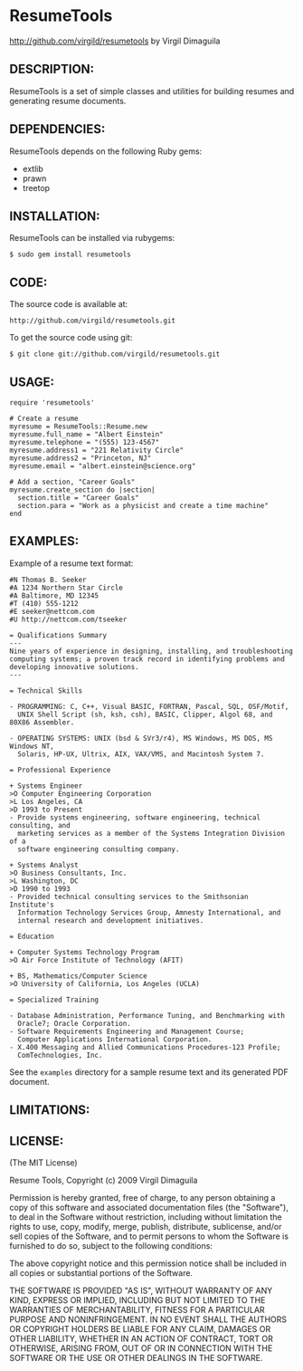 ResumeTools
===========
http://github.com/virgild/resumetools
by Virgil Dimaguila

DESCRIPTION:
------------

ResumeTools is a set of simple classes and utilities for building resumes and generating
resume documents.


DEPENDENCIES:
-------------

ResumeTools depends on the following Ruby gems:
* extlib
* prawn
* treetop


INSTALLATION:
-------------

ResumeTools can be installed via rubygems:

    $ sudo gem install resumetools


CODE:
-----

The source code is available at:

    http://github.com/virgild/resumetools.git
  
To get the source code using git:

    $ git clone git://github.com/virgild/resumetools.git


USAGE:
------

    require 'resumetools'

    # Create a resume
    myresume = ResumeTools::Resume.new
    myresume.full_name = "Albert Einstein"
    myresume.telephone = "(555) 123-4567"
    myresume.address1 = "221 Relativity Circle"
    myresume.address2 = "Princeton, NJ"
    myresume.email = "albert.einstein@science.org"
    
    # Add a section, "Career Goals"
    myresume.create_section do |section|
      section.title = "Career Goals"
      section.para = "Work as a physicist and create a time machine"
    end

EXAMPLES:
---------

Example of a resume text format:

    #N Thomas B. Seeker
    #A 1234 Northern Star Circle
    #A Baltimore, MD 12345
    #T (410) 555-1212
    #E seeker@nettcom.com
    #U http://nettcom.com/tseeker
  
    = Qualifications Summary
    ---
    Nine years of experience in designing, installing, and troubleshooting 
    computing systems; a proven track record in identifying problems and 
    developing innovative solutions.
    ---
    
    = Technical Skills

    - PROGRAMMING: C, C++, Visual BASIC, FORTRAN, Pascal, SQL, OSF/Motif, 
      UNIX Shell Script (sh, ksh, csh), BASIC, Clipper, Algol 68, and 80X86 Assembler.

    - OPERATING SYSTEMS: UNIX (bsd & SVr3/r4), MS Windows, MS DOS, MS Windows NT, 
      Solaris, HP-UX, Ultrix, AIX, VAX/VMS, and Macintosh System 7.

    = Professional Experience
    
    + Systems Engineer
    >O Computer Engineering Corporation
    >L Los Angeles, CA
    >D 1993 to Present
    - Provide systems engineering, software engineering, technical consulting, and 
      marketing services as a member of the Systems Integration Division of a 
      software engineering consulting company.
  
    + Systems Analyst
    >O Business Consultants, Inc.
    >L Washington, DC
    >D 1990 to 1993
    - Provided technical consulting services to the Smithsonian Institute's 
      Information Technology Services Group, Amnesty International, and
      internal research and development initiatives.
    
    = Education

    + Computer Systems Technology Program
    >O Air Force Institute of Technology (AFIT)

    + BS, Mathematics/Computer Science
    >O University of California, Los Angeles (UCLA)
    
    = Specialized Training

    - Database Administration, Performance Tuning, and Benchmarking with 
      Oracle7; Oracle Corporation.
    - Software Requirements Engineering and Management Course; 
      Computer Applications International Corporation.
    - X.400 Messaging and Allied Communications Procedures-123 Profile;
      ComTechnologies, Inc.

See the `examples` directory for a sample resume text and its generated
PDF document.
    

LIMITATIONS:
------------


LICENSE:
--------

(The MIT License)

Resume Tools, Copyright (c) 2009 Virgil Dimaguila

Permission is hereby granted, free of charge, to any person
obtaining a copy of this software and associated documentation
files (the "Software"), to deal in the Software without
restriction, including without limitation the rights to use,
copy, modify, merge, publish, distribute, sublicense, and/or sell
copies of the Software, and to permit persons to whom the
Software is furnished to do so, subject to the following
conditions:

The above copyright notice and this permission notice shall be
included in all copies or substantial portions of the Software.

THE SOFTWARE IS PROVIDED "AS IS", WITHOUT WARRANTY OF ANY KIND,
EXPRESS OR IMPLIED, INCLUDING BUT NOT LIMITED TO THE WARRANTIES
OF MERCHANTABILITY, FITNESS FOR A PARTICULAR PURPOSE AND
NONINFRINGEMENT. IN NO EVENT SHALL THE AUTHORS OR COPYRIGHT
HOLDERS BE LIABLE FOR ANY CLAIM, DAMAGES OR OTHER LIABILITY,
WHETHER IN AN ACTION OF CONTRACT, TORT OR OTHERWISE, ARISING
FROM, OUT OF OR IN CONNECTION WITH THE SOFTWARE OR THE USE OR
OTHER DEALINGS IN THE SOFTWARE.
